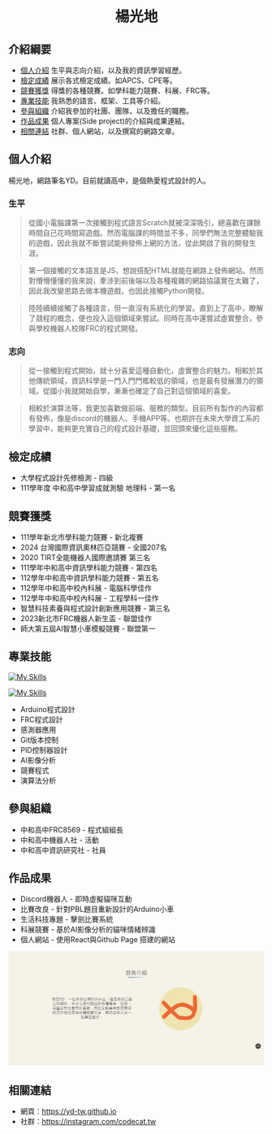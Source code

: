 <h1 align="center">楊光地</h1>

## 介紹綱要
- [個人介紹](#個人介紹) 生平與志向介紹，以及我的資訊學習經歷。
- [檢定成績](#檢定成績) 展示各式檢定成績。如APCS、CPE等。
- [競賽獲獎](#競賽獲獎) 得獎的各種競賽。如學科能力競賽、科展、FRC等。
- [專業技能](#專業技能) 我熟悉的語言、框架、工具等介紹。
- [參與組織](#參與組織) 介紹我參加的社團、團隊，以及擔任的職務。
- [作品成果](#作品成果) 個人專案(Side project)的介紹與成果連結。
- [相關連結](#相關連結) 社群、個人網站，以及撰寫的網路文章。

## 個人介紹
楊光地，網路筆名YD。目前就讀高中，是個熱愛程式設計的人。

### 生平
> 從國小電腦課第一次接觸到程式語言Scratch就被深深吸引，總喜歡在課餘時間自己花時間寫遊戲。然而電腦課的時間並不多，同學們無法完整體驗我的遊戲，因此我就不斷嘗試能夠發佈上網的方法，從此開啟了我的開發生涯。

> 第一個接觸的文本語言是JS，想說搭配HTML就能在網路上發佈網站。然而對懵懵懂懂的我來說，牽涉到前後端以及各種複雜的網路協議實在太難了，因此我改變思路去做本機遊戲，也因此接觸Python開發。

> 陸陸續續接觸了各種語言，但一直沒有系統化的學習。直到上了高中，瞭解了競程的概念，便也投入這個領域來嘗試。同時在高中還嘗試虛實整合，參與學校機器人校隊FRC的程式開發。

### 志向
> 從一接觸到程式開始，就十分喜愛這種自動化，虛實整合的魅力。相較於其他傳統領域，資訊科學是一門入門門檻較低的領域，也是最有發展潛力的領域。從國小我就開始自學，漸漸也確定了自己對這個領域的喜愛。

> 相較於演算法等，我更加喜歡做前端、服務的類型。目前所有製作的內容都有發佈，像是discord的機器人、手機APP等。也期許在未來大學資工系的學習中，能夠更充實自己的程式設計基礎，並回頭來優化這些服務。

## 檢定成績
- 大學程式設計先修檢測 - 四級
- 111學年度 中和高中學習成就測驗 地理科 - 第一名

## 競賽獲獎
- 111學年新北市學科能力競賽 - 新北複賽
- 2024 台灣國際資訊奧林匹亞競賽 - 全國207名
- 2020 TIRT全能機器人國際邀請賽 第三名
- 111學年中和高中資訊學科能力競賽 - 第四名
- 112學年中和高中資訊學科能力競賽 - 第五名
- 112學年中和高中校內科展 - 電腦科學佳作
- 112學年中和高中校內科展 - 工程學科一佳作
- 智慧科技素養與程式設計創新應用競賽 - 第三名
- 2023新北市FRC機器人新生盃 - 聯盟佳作
- 師大第五屆AI智慧小車模擬競賽 - 聯盟第一

## 專業技能
[![My Skills](https://skillicons.dev/icons?i=c,cpp,python,java)](https://skillicons.dev)

[![My Skills](https://skillicons.dev/icons?i=arduino,discord,androidstudio,react)](https://skillicons.dev)

- Arduino程式設計
- FRC程式設計
- 感測器應用
- Git版本控制
- PID控制器設計
- AI影像分析
- 競賽程式
- 演算法分析

## 參與組織
- 中和高中FRC8569 - 程式組組長
- 中和高中機器人社 - 活動
- 中和高中資訊研究社 - 社員

## 作品成果
- Discord機器人 - 即時虛擬貓咪互動
- 比賽改良 - 針對PBL題目重新設計的Arduino小車
- 生活科技專題 - 擊劍比賽系統
- 科展競賽 - 基於AI影像分析的貓咪情緒辨識
- 個人網站 - 使用React與Github Page 搭建的網站

![image](https://raw.githubusercontent.com/yd-tw/yd-tw/main/img/website-about_me.png)

## 相關連結
- 網頁：https://yd-tw.github.io
- 社群：https://instagram.com/codecat.tw
